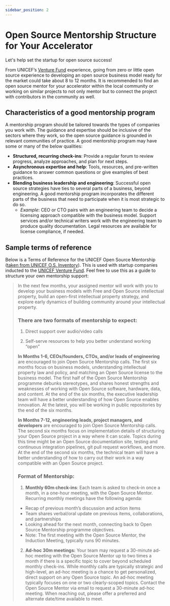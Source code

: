 ```yaml
---
sidebar_position: 2
---
```


# Open Source Mentorship Structure for Your Accelerator

Let's help set the startup for open source success!

From UNICEF’s [Venture Fund][venture-fund-url] experience, going from zero or little open source experience to developing an open source business model ready for the market could take about 8 to 12 months. It is recommended to find an open source mentor for your accelerator within the local community or working on similar projects to not only mentor but to connect the project with contributors in the community as well.


## Characteristics of a good mentorship program

A mentorship program should be tailored towards the types of companies you work with. The guidance and expertise should be inclusive of the sectors where they work, so the open source guidance is grounded in relevant communities of practice. A good mentorship program may have some or many of the below qualities:

* **Structured, recurring check-ins**: Provide a regular forum to review progress, analyze approaches, and plan for next steps.
* **Asynchronous expertise and help**: Tools, resources, and pre-written guidance to answer common questions or give examples of best practices.
* **Blending business leadership and engineering**: Successful open source strategies have ties to several parts of a business, beyond engineering. A good mentorship program incorporates the different parts of the business that need to participate when it is most strategic to do so.
    * _Example_: CEO or CTO pairs with an engineering team to decide a licensing approach compatible with the business model. Support services and/or technical writers work with the engineering team to produce quality documentation. Legal resources are available for license compliance, if needed.


## Sample terms of reference

Below is a Terms of Reference for the UNICEF Open Source Mentorship ([taken from UNICEF O.S. Inventory](https://unicef.github.io/inventory/meta/mentorship/onboarding/)). This is used with startup companies inducted to the [UNICEF Venture Fund][venture-fund-url]. Feel free to use this as a guide to structure your own mentorship support:

> In the next few months, your assigned mentor will work with you to develop your business models with Free and Open Source intellectual property, build an open-first intellectual property strategy, and explore early dynamics of building community around your intellectual property.
> 
> ### **There are two formats of mentorship to expect:**
>
> 1. Direct support over audio/video calls
>
> 2. Self-serve resources to help you better understand working “open”
>
> **In Months 1-6, CEOs/founders, CTOs, and/or leads of engineering** are encouraged to join Open Source Mentorship calls. The first six months focus on business models, understanding intellectual property law and policy, and matching an Open Source license to the business model. The first half of the Open Source Mentorship programme debunks stereotypes, and shares honest strengths and weaknesses of working with Open Source software, hardware, data, and content. At the end of the six months, the executive leadership team will have a better understanding of how Open Source enables innovation. At the latest, you will be working in public repositories by the end of the six months.
>
> **In Months 7-12, engineering leads, project managers, and developers** are encouraged to join Open Source Mentorship calls. The second six months focus on implementation details of structuring your Open Source project in a way where it can scale. Topics during this time might be an Open Source documentation site, testing and continuous integration pipelines, git pull request workflows, and more. At the end of the second six months, the technical team will have a better understanding of how to carry out their work in a way compatible with an Open Source project.
>
> ### **Format of Mentorship:**
>
> 1. **Monthly 60m check-ins**: Each team is asked to check-in once a month, in a one-hour meeting, with the Open Source Mentor. Recurring monthly meetings have the following agenda:
>
> * Recap of previous month’s discussion and action items
> * Team shares verbal/oral update on previous items, collaborations, and partnerships
> * Looking ahead for the next month, connecting back to Open Source Mentorship programme objectives.
> * Note: The first meeting with the Open Source Mentor, the Induction Meeting, typically runs 90 minutes.
>
> 2. **Ad-hoc 30m meetings:** Your team may request a 30-minute ad-hoc meeting with the Open Source Mentor up to two times a month if there is a specific topic to cover beyond scheduled monthly check-ins. While monthly calls are typically strategic and high-level, an ad-hoc meeting is a chance to get personalized, direct support on any Open Source topic. An ad-hoc meeting typically focuses on one or two clearly-scoped topics.  Contact the Open Source Mentor via email to request a 30-minute ad-hoc meeting. When reaching out, please offer a preferred and alternate date/time available to meet.

[venture-fund-url]: https://www.unicefinnovationfund.org/
